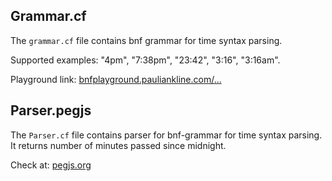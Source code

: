 ## Grammar.cf

The `grammar.cf` file contains bnf grammar for time syntax parsing.

Supported examples: "4pm", "7:38pm", "23:42", "3:16", "3:16am".

Playground link:
[bnfplayground.pauliankline.com/...](
https://bnfplayground.pauliankline.com/?bnf=%3Ctime%3E%20%3A%3A%3D%20%20%3Chour12%3E%20%22%3A%22%20%3Cminute%3E%20%3Cperiod_abbr%3E%20%0A%09%09%09%7C%20%3Chour24%3E%20%22%3A%22%20%3Cminute%3E%0A%20%20%20%20%20%20%20%20%20%20%20%20%7C%20%3Chour12%3E%20%3Cperiod_abbr%3E%0A%3Chour12%3E%20%3A%3A%3D%20(%221%22%20%5B0-2%5D)%20%7C%20(%220%22%20%3Cdigit%3E)%20%20%20%7C%20%3Cdigit%3E%0A%3Chour24%3E%20%3A%3A%3D%20(%222%22%20%5B0-3%5D)%20%7C%20(%5B0-1%5D%20%3Cdigit%3E)%20%7C%20%3Cdigit%3E%20%0A%3Cminute%3E%20%3A%3A%3D%20(%5B0-5%5D%20%3Cdigit%3E)%0A%3Cdigit%3E%20%20%3A%3A%3D%20%5B0-9%5D%0A%3Cperiod_abbr%3E%20%3A%3A%3D%20%22am%22%20%7C%20%22pm%22&name=Time%20grammar)


## Parser.pegjs


The `Parser.cf` file contains parser for bnf-grammar for time syntax parsing.
It returns number of minutes passed since midnight.

Check at: [pegjs.org](https://pegjs.org/online)
